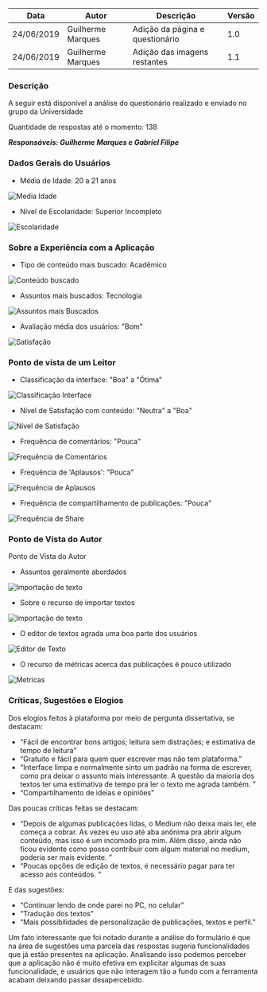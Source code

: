 |Data      |        Autor            |           Descrição           |Versão|
|----------|-------------------------|-------------------------------|------|
|24/06/2019| Guilherme Marques| Adição da página e questionário | 1.0  |
|24/06/2019| Guilherme Marques| Adição das imagens restantes | 1.1  |

### Descrição

A seguir está disponível a análise do questionário realizado e enviado no grupo da Universidade

Quantidade de respostas até o momento: 138  

***Responsáveis: Guilherme Marques e Gabriel Filipe***

### Dados Gerais do Usuários

- Média de Idade: 20 a 21 anos

![Media Idade](images/questionario/media-idade.jpeg.jpg)

- Nível de Escolaridade: Superior Incompleto

![Escolaridade](images/questionario/escolaridade.jpg)

### Sobre a Experiência com a Aplicação

- Tipo de conteúdo mais buscado: Acadêmico

![Conteúdo buscado](images/questionario/objetivo-academico.jpg)

- Assuntos mais buscados: Tecnologia

![Assuntos mais Buscados](images/questionario/assunto-tecnologia.jpg)

- Avaliação média dos usuários: "Bom"

![Satisfação](images/questionario/satisfacao.jpg)

### Ponto de vista de um Leitor

- Classificação da interface: "Boa" a "Ótima"

![Classificação Interface](images/questionario/leitor-classifica.jpg)

- Nível de Satisfação com conteúdo: "Neutra" a "Boa"

![Nível de Satisfação](images/questionario/content-satisfacao.jpg)

- Frequência de comentários: "Pouca"

![Frequência de Comentários](images/questionario/comentarios.jpg)

- Frequência de 'Aplausos': "Pouca"

![Frequência de Aplausos](images/questionario/claps.png)

- Frequência de compartilhamento de publicações: "Pouca"

![Frequência de Share](images/questionario/compartilha.jpg)

### Ponto de Vista do Autor

Ponto de Vista do Autor

- Assuntos geralmente abordados

![Importação de texto](images/questionario/assunto-publica.jpg)

- Sobre o recurso de importar textos

![Importação de texto](images/questionario/import.jpg)

- O editor de textos agrada uma boa parte dos usuários

![Editor de Texto](images/questionario/editor-texto.jpg)

- O recurso de métricas acerca das publicações é pouco utilizado

![Metricas](images/questionario/metricas.jpg)

### Críticas, Sugestões e Elogios

Dos elogios feitos à plataforma por meio de pergunta dissertativa, se destacam:

-  “Fácil de encontrar bons artigos; leitura sem distrações; e estimativa de tempo de leitura”
-  “Gratuito e fácil para quem quer escrever mas não tem plataforma.”
-  “Interface limpa e normalmente sinto um padrão na forma de escrever, como pra deixar o assunto mais interessante. A questão da maioria dos textos ter uma estimativa de tempo pra ler o texto me agrada também. ”
-  “Compartilhamento de ideias e opiniões”

Das poucas críticas feitas se destacam:

-  “Depois de algumas publicações lidas, o Medium não deixa mais ler, ele começa a cobrar. As vezes eu uso até aba anônima pra abrir algum conteúdo, mas isso é um incomodo pra mim. Além disso, ainda não ficou evidente como posso contribuir com algum material no medium, poderia ser mais evidente. ”
- “Poucas opções de edição de textos, é necessário pagar para ter acesso aos conteúdos. “

E das sugestões:
-  “Continuar lendo de onde parei no PC, no celular”
- “Tradução dos textos”
- “Mais possibilidades de personalização de publicações, textos e perfil.”

Um fato interessante que foi notado durante a análise do formulário é que na área de sugestões uma parcela das respostas sugeria funcionalidades que já estão presentes na aplicação. Analisando isso podemos perceber que a aplicação não é muito efetiva em explicitar algumas de suas funcionalidade, e usuários que não interagem tão a fundo com a ferramenta acabam deixando passar desapercebido.

